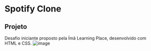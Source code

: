 # Spotify Clone
## Projeto
Desafio iniciante proposto pela Ímã Learning Place, desenvolvido com HTML e CSS.
![image](https://user-images.githubusercontent.com/105234198/170885712-1c90aec8-acb0-4ec2-ab24-da87063e33d1.png)

